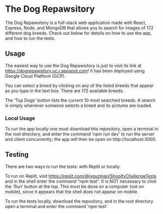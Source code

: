 # The Dog Repawsitory

The Dog Repawsitory is a full-stack web application made with React, Express, Node, and MongoDB that allows you to search for images of 172 different dog breeds. Check out below for details on how to use the app, and how to run the tests.

## Usage

The easiest way to use the Dog Repawsitory is just to visit its link at https://dogrepawsitory.uc.r.appspot.com! It has been deployed using Google Cloud Platform (GCP).

You can select a breed by clicking on any of the listed breeds that appear
as you type in the text box. There are 172 available breeds.

The 'Top Dogs' button lists the current 10 most searched breeds. A search
is simply whenever someone selects a breed and its pictures are loaded.

### Local Usage

To run the app locally one must download this repository, open a terminal in the root directory, and enter the command 'npm run dev' to run the server and client concurrently; the app will then be open on http://localhost:3000.

## Testing

There are two ways to run the tests: with Replit or locally. 

To run on Replit, visit https://replit.com/@jyguzman/ShopifyChallengeTests and in the shell enter the command "npm test". It is NOT necessary to click the 'Run' button at the top. This must be done on a computer (not on mobile),
since it appears that the shell does not appear on mobile.

To run the tests locally, download the repository, and in the root 
directory open a terminal and enter the command 'npm test'.